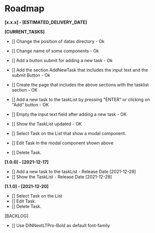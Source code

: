 # Roadmap

**[x.x.x] - [ESTIMATED_DELIVERY_DATE]**

**[CURRENT_TASKS]**
- [] Change the position of datas directory -  Ok
- [] Change name of some components - Ok
- [] Add a button submit for adding a new task - Ok
- [] Add the section AddNewTask that includes the input text and the submit Button - Ok
- [] Create the page that includes the above sections with the tasklist section - OK
- [] Add a new task to the taskList by pressing "ENTER" or clicking on "Add" button -  OK
- [] Empty the input text field after adding a new task - OK
- [] Show the TaskList updated - OK

- [] Select Task on the List that show a modal component.
- [] Edit Task in the modal component shown above
- [] Delete Task.

**[1.0.0] - [2021-12-17]**
- [] Add a new task to the taskList - Release Date [2021-12-28]
- [] Show the TaskList - Release Date [2021-12-28]

**[1.1.0] - [2021-12-20]**

- [] Select Task on the List
- [] Edit Task.
- [] Delete Task.





[BACKLOG]
- [] Use DINNextLTPro-Bold as default font-family